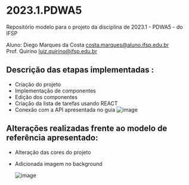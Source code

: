 # 2023.1.PDWA5
Repositório modelo para o projeto da disciplina de 2023.1 - PDWA5 - do IFSP


Aluno: Diego Marques da Costa  <costa.marques@aluno.ifsp.edu.br>  \
Prof. Quirino         <luiz.quirino@ifsp.edu.br>

## Descrição das etapas implementadas :

- Criação do projeto
- Implementação de componentes
- Edição dos componentes
- Criação da lista de tarefas usando REACT
- Conexão com a API apresentada no guia
  ![image](https://github.com/SASHIRl/2023.1.PDWA5/assets/49219844/044cbaa6-2805-4e18-84b8-a2ad8843f133)


## Alterações realizadas frente ao modelo de referência apresentado:
- Alteração das cores do projeto
- Adicionada imagem no background

  ![image](https://github.com/SASHIRl/2023.1.PDWA5/assets/49219844/899af584-2f19-4a90-8019-8b25c88fa2eb)
